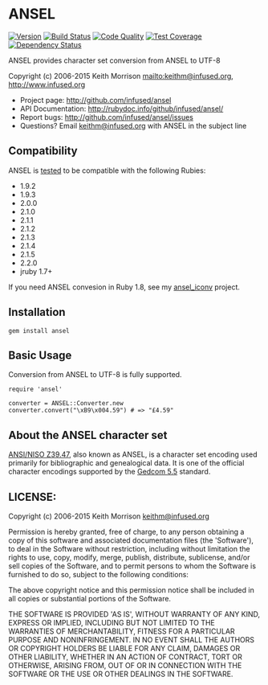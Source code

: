 # ANSEL

[![Version](http://img.shields.io/gem/v/ansel.svg?style=flat)](https://rubygems.org/gems/ansel)
[![Build Status](http://img.shields.io/travis/infused/ansel/master.svg?style=flat)](http://travis-ci.org/infused/ansel)
[![Code Quality](http://img.shields.io/codeclimate/github/infused/ansel.svg?style=flat)](https://codeclimate.com/github/infused/ansel)
[![Test Coverage](http://img.shields.io/codeclimate/coverage/github/infused/ansel.svg?style=flat)](https://codeclimate.com/github/infused/ansel)
[![Dependency Status](http://img.shields.io/gemnasium/infused/ansel.svg?style=flat)](https://gemnasium.com/infused/ansel)


ANSEL provides character set conversion from ANSEL to UTF-8

Copyright (c) 2006-2015 Keith Morrison <mailto:keithm@infused.org>, <http://www.infused.org>

- Project page: <http://github.com/infused/ansel>
- API Documentation: <http://rubydoc.info/github/infused/ansel/>
- Report bugs: <http://github.com/infused/ansel/issues>
- Questions? Email [keithm@infused.org](mailto:keithm@infused.org?subject=ANSE)
  with ANSEL in the subject line

## Compatibility

ANSEL is [tested](https://travis-ci.org/infused/ansel) to be compatible with the following Rubies:

* 1.9.2
* 1.9.3
* 2.0.0
* 2.1.0
* 2.1.1
* 2.1.2
* 2.1.3
* 2.1.4
* 2.1.5
* 2.2.0
* jruby 1.7+


If you need ANSEL convesion in Ruby 1.8, see my [ansel_iconv](http://github.com/infused/ansel_iconv) project.

## Installation

    gem install ansel

## Basic Usage

Conversion from ANSEL to UTF-8 is fully supported.

    require 'ansel'

    converter = ANSEL::Converter.new
    converter.convert("\xB9\x004.59") # => "£4.59"


## About the ANSEL character set

[ANSI/NISO
Z39.47](http://www.niso.org/kst/reports/standards?step=2&gid%3Austring%3Aiso-8859-1=&project_key%3Austring%3Aiso-8859-1=0b5d2bd7b690b60fcc75cde9256ed9f9e526e531),
also known as ANSEL, is a character set encoding used primarily for
bibliographic and genealogical data. It is one of the official character
encodings supported by the [Gedcom
5.5](http://homepages.rootsweb.ancestry.com/~pmcbride/gedcom/55gctoc.htm)
standard.

## LICENSE:

Copyright (c) 2006-2015 Keith Morrison <keithm@infused.org>

Permission is hereby granted, free of charge, to any person obtaining
a copy of this software and associated documentation files (the
'Software'), to deal in the Software without restriction, including
without limitation the rights to use, copy, modify, merge, publish,
distribute, sublicense, and/or sell copies of the Software, and to
permit persons to whom the Software is furnished to do so, subject to
the following conditions:

The above copyright notice and this permission notice shall be
included in all copies or substantial portions of the Software.

THE SOFTWARE IS PROVIDED 'AS IS', WITHOUT WARRANTY OF ANY KIND,
EXPRESS OR IMPLIED, INCLUDING BUT NOT LIMITED TO THE WARRANTIES OF
MERCHANTABILITY, FITNESS FOR A PARTICULAR PURPOSE AND NONINFRINGEMENT.
IN NO EVENT SHALL THE AUTHORS OR COPYRIGHT HOLDERS BE LIABLE FOR ANY
CLAIM, DAMAGES OR OTHER LIABILITY, WHETHER IN AN ACTION OF CONTRACT,
TORT OR OTHERWISE, ARISING FROM, OUT OF OR IN CONNECTION WITH THE
SOFTWARE OR THE USE OR OTHER DEALINGS IN THE SOFTWARE.
